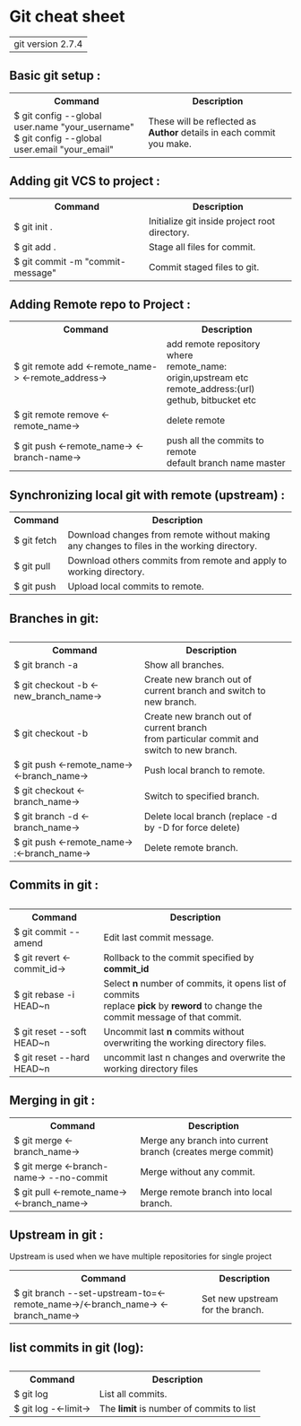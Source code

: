 <h1>Git cheat sheet</h1>
<table>
	<tr>
		<td>
		git version 2.7.4
		</td>
	</tr>
</table>

<h2>Basic git setup :</h2>
<table>
	<tr>
		<th> Command </th>
		<th> Description </th>
	<tr>
	<tr>	
		<td >
			$ git config --global user.name "your_username" <br>
			$ git config --global user.email "your_email"
		</td>
		<td>
			These will be reflected as <b>Author</b> details in each commit you make.
		</td>
	</tr>
</table>

<h2>Adding git VCS to project : </h2>
<table>
	<tr>
		<th> Command </th>
		<th> Description </th>
	<tr>
	<tr>
		<td>
			$ git init .
		</td>
		<td>
			Initialize git inside project root directory.
		</td>
	</tr>
	<tr>
		<td>
			$ git add .
		</td>
		<td>
			Stage all files for commit.
		</td>
	</tr>
	<tr>
		<td>
			$ git commit -m "commit-message"
		</td>
		<td>
			Commit staged files to git.
		</td>
	</tr>
	</table>
	<table>
	<h2>Adding Remote repo to Project : </h2>
	<tr>
		<th> Command </th>
		<th> Description </th>
	<tr>
	<tr>
		<td>
			$ git remote add <-remote_name-> <-remote_address->
		</td>
		<td>
			add remote repository where<br>
			remote_name: origin,upstream etc<br>
			remote_address:(url) gethub, bitbucket etc	
		</td>
	</tr>
	<tr>
		<td>
			$ git remote remove <-remote_name->
		</td>
		<td>
			delete remote	
		</td>
	</tr>
	<tr>
		<td>
			$ git push <-remote_name-> <-branch-name->
		</td>
		<td>
			push all the commits to remote <br>
			default branch name master
		</td>
	</tr>
</table>
<table>
<h2>Synchronizing local git with remote (upstream) :</h2>
	<tr>
		<th> Command </th>
		<th> Description </th>
	</tr>
	<tr>
		<td>
			$ git fetch
		</td>
		<td>
			Download changes from remote without making any changes to files in the working directory.
		</td>
	</tr>
	<tr>
		<td>
			$ git pull
		</td><td> 
			Download others commits from remote and apply to working directory.
		</td>
	</tr>
	<tr>
		<td>
			$ git push
		</td>
		<td>
			Upload local commits to remote.
		</td>
	</tr>
</table>
<table>
<h2>Branches in git:<h2>
	<tr>
		<th> Command </th>
		<th> Description </th>
	<tr>
		<td>
			$ git branch -a
		</td>
		<td>
			Show all branches.
		</td>
	<tr>
	<tr>
		<td>
			$ git checkout -b <-new_branch_name-> 
		</td>
		<td>
			Create new branch out of current branch and switch to new branch.
		</td>
	</tr>
	<tr>
		<td>
			$ git checkout -b <branch_name> <commit_id> 
		</td>
		<td>
			Create new branch out of current branch<br> from particular commit and switch to new branch.
		<td>
	</tr>
	<tr>
		<td>
			$ git push <-remote_name-> <-branch_name->
		</td>
		<td>
			Push local branch to remote.
		</td>
	</tr>
	<tr>
		<td>
			$ git checkout <-branch_name->
		</td>
		<td>
			Switch to specified branch.
		</td>
	</tr>
	<tr>
		<td>
			$ git branch -d <-branch_name->
		</td>
		<td>
			Delete local branch (replace -d by -D for force delete)
		</td>
	</tr>
	<tr>
		<td>
			$ git push <-remote_name-> :<-branch_name->
		</td>
		<td>
			Delete remote branch.
		</td>
	</tr>
</table>
<table>
<h2>Commits in git :<h2>
	<tr>
		<th> Command </th>
		<th> Description </th>
	<tr>
	<tr>
		<td>
			$ git commit  --amend
		</td>
		<td>
			Edit last commit message.
		</td>
	</tr>
	<tr>
		<td>
			$ git revert <-commit_id->
		</td>
		<td>
			Rollback to the commit specified by <b>commit_id</b>
		</td>
	</tr>
	<tr>
		<td>
			$ git rebase -i HEAD~n
		</td>
		<td>
			Select <b>n</b> number of commits, it opens list of commits<br> replace <b>pick</b> by <b>reword</b> to change the commit message of that commit. 
		</td>
	</tr>
	<tr>
		<td>
			$ git reset --soft HEAD~n
		</td>
		<td>
			Uncommit last <b>n</b> commits without overwriting the working directory files.
		</td>
	</tr>
	<tr>
		<td>
			$ git reset --hard HEAD~n
		</td>
		<td>
			uncommit last n changes and overwrite the working directory files
		</td>
	</tr>
</table>
<table>
<h2>Merging in git : </h2>
	<tr>
		<th> Command </th>
		<th> Description </th>
	</tr>
	<tr>
		<td>
			$ git merge <-branch_name->
		</td>
		<td>
			Merge any branch into current branch (creates merge commit)
		</td>
	</tr>
	<tr>
		<td>
			$ git merge <-branch-name->  --no-commit
		</td>
		<td>
			Merge without any commit.
		</td>
	</tr>
	<tr>
		<td>
			$ git pull <-remote_name-> <-branch_name->
		</td>
		<td>
			Merge remote branch into local branch.
		</td>
	</tr>
</table>
<table>
<h2>Upstream in git : </h2>
<p> Upstream is used when we have multiple repositories for single project</p>
	<tr>
		<th> Command </th>
		<th> Description </th>
	</tr>
	<tr>
		<td>
			$ git branch --set-upstream-to=<-remote_name->/<-branch_name-> <-branch_name->
		</td>
		<td>
			Set new upstream for the branch.
		</td>
	</tr>
</table>
<table>
<h2> list commits in git (log):<h2>
	<tr>
		<th> Command </th>
		<th> Description </th>
	</tr>
	<tr>
		<td>
			$ git log
		</td>
		<td>
			List all commits.
		</td>
	</tr>
	<tr>
		<td>
			$ git log -<-limit->
		</td>
		<td>
			The <b>limit</b> is number of commits to list
		</td>
	</tr>
</table>